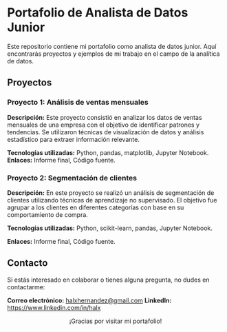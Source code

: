 # Portafolio de Analista de Datos Junior

Este repositorio contiene mi portafolio como analista de datos junior. Aquí encontrarás proyectos y ejemplos de mi trabajo en el campo de la analítica de datos.

## Proyectos

### Proyecto 1: Análisis de ventas mensuales

**Descripción:** Este proyecto consistió en analizar los datos de ventas mensuales de una empresa con el objetivo de identificar patrones y tendencias. Se utilizaron técnicas de visualización de datos y análisis estadístico para extraer información relevante.

**Tecnologías utilizadas:** Python, pandas, matplotlib, Jupyter Notebook.
**Enlaces:** Informe final, Código fuente.

### Proyecto 2: Segmentación de clientes

**Descripción:** En este proyecto se realizó un análisis de segmentación de clientes utilizando técnicas de aprendizaje no supervisado. El objetivo fue agrupar a los clientes en diferentes categorías con base en su comportamiento de compra.

**Tecnologías utilizadas:** Python, scikit-learn, pandas, Jupyter Notebook.

**Enlaces:** Informe final, Código fuente.

## Contacto

Si estás interesado en colaborar o tienes alguna pregunta, no dudes en contactarme:

**Correo electrónico:** halxhernandez@gmail.com
**LinkedIn:** https://www.linkedin.com/in/halx

<center>¡Gracias por visitar mi portafolio!</center>
